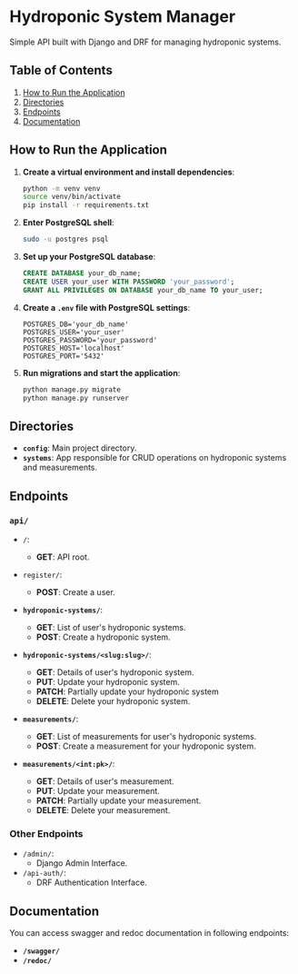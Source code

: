 # Hydroponic System Manager
Simple API built with Django and DRF for managing hydroponic systems.

## Table of Contents
1. [How to Run the Application](#how-to-run-the-application)
2. [Directories](#directories)
3. [Endpoints](#endpoints)
4. [Documentation](#documentation)

## How to Run the Application

1. **Create a virtual environment and install dependencies**:
    ```bash
    python -m venv venv
    source venv/bin/activate
    pip install -r requirements.txt
    ```

2. **Enter PostgreSQL shell**:
    ```bash
    sudo -u postgres psql
    ```

3. **Set up your PostgreSQL database**:
    ```sql
    CREATE DATABASE your_db_name;
    CREATE USER your_user WITH PASSWORD 'your_password';
    GRANT ALL PRIVILEGES ON DATABASE your_db_name TO your_user;
    ```

4. **Create a `.env` file with PostgreSQL settings**:
    ```env
    POSTGRES_DB='your_db_name'
    POSTGRES_USER='your_user'
    POSTGRES_PASSWORD='your_password'
    POSTGRES_HOST='localhost'
    POSTGRES_PORT='5432'
    ```

5. **Run migrations and start the application**:
    ```bash
    python manage.py migrate
    python manage.py runserver
    ```

## Directories

- **`config`**:
    Main project directory.
- **`systems`**:
    App responsible for CRUD operations on hydroponic systems and measurements.

## Endpoints

### `api/`

- `/`:
    - **GET**: API root.
- `register/`:
    - **POST**: Create a user.

- **`hydroponic-systems/`**:
    - **GET**: List of user's hydroponic systems.
    - **POST**: Create a  hydroponic system.

- **`hydroponic-systems/<slug:slug>/`**:
    - **GET**: Details of user's hydroponic system.
    - **PUT**: Update your hydroponic system.
    - **PATCH**: Partially update your hydroponic system
    - **DELETE**: Delete your hydroponic system.

- **`measurements/`**:
    - **GET**: List of measurements for user's hydroponic systems.
    - **POST**: Create a measurement for your hydroponic system.

- **`measurements/<int:pk>/`**:
    - **GET**: Details of user's measurement.
    - **PUT**: Update your measurement.
    - **PATCH**: Partially update your measurement.
    - **DELETE**: Delete your measurement.

### Other Endpoints

- `/admin/`:
    - Django Admin Interface.
- `/api-auth/`:
    - DRF Authentication Interface.

## Documentation
You can access swagger and redoc documentation in following endpoints:
- **`/swagger/`**
- **`/redoc/`**
